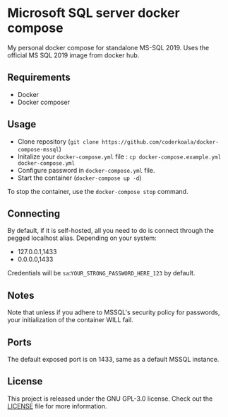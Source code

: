 # Microsoft SQL server docker compose

My personal docker compose for standalone MS-SQL 2019. Uses the official MS SQL 2019 image from docker hub.

## Requirements
* Docker
* Docker composer

## Usage
* Clone repository (`git clone https://github.com/coderkoala/docker-compose-mssql`)
* Initalize your `docker-compose.yml` file : `cp docker-compose.example.yml docker-compose.yml`
* Configure password in `docker-compose.yml` file.
* Start the container (`docker-compose up -d`)

To stop the container, use the `docker-compose stop` command.

## Connecting

By default, if it is self-hosted, all you need to do is connect through the pegged localhost alias. Depending on your system:

* 127.0.0.1,1433
* 0.0.0.0,1433

Credentials will be `sa`:`YOUR_STRONG_PASSWORD_HERE_123` by default.

## Notes

Note that unless if you adhere to MSSQL's security policy for passwords, your initialization of the container WILL fail.

## Ports

The default exposed port is on 1433, same as a default MSSQL instance.

## License
This project is released under the GNU GPL-3.0 license. Check out the [LICENSE](LICENSE) file for more information.
